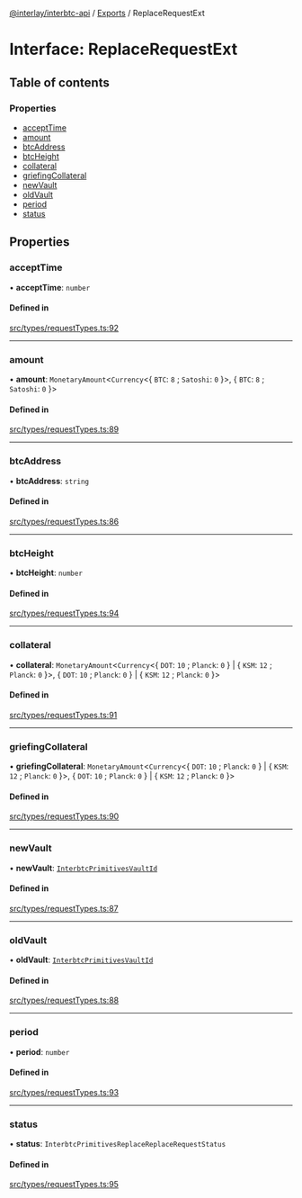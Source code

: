 [@interlay/interbtc-api](/README.md) / [Exports](/modules.md) / ReplaceRequestExt

# Interface: ReplaceRequestExt

## Table of contents

### Properties

- [acceptTime](/interfaces/ReplaceRequestExt.md#accepttime)
- [amount](/interfaces/ReplaceRequestExt.md#amount)
- [btcAddress](/interfaces/ReplaceRequestExt.md#btcaddress)
- [btcHeight](/interfaces/ReplaceRequestExt.md#btcheight)
- [collateral](/interfaces/ReplaceRequestExt.md#collateral)
- [griefingCollateral](/interfaces/ReplaceRequestExt.md#griefingcollateral)
- [newVault](/interfaces/ReplaceRequestExt.md#newvault)
- [oldVault](/interfaces/ReplaceRequestExt.md#oldvault)
- [period](/interfaces/ReplaceRequestExt.md#period)
- [status](/interfaces/ReplaceRequestExt.md#status)

## Properties

### <a id="accepttime" name="accepttime"></a> acceptTime

• **acceptTime**: `number`

#### Defined in

[src/types/requestTypes.ts:92](https://github.com/interlay/interbtc-api/blob/b81f698/src/types/requestTypes.ts#L92)

___

### <a id="amount" name="amount"></a> amount

• **amount**: `MonetaryAmount`<`Currency`<{ `BTC`: ``8`` ; `Satoshi`: ``0``  }\>, { `BTC`: ``8`` ; `Satoshi`: ``0``  }\>

#### Defined in

[src/types/requestTypes.ts:89](https://github.com/interlay/interbtc-api/blob/b81f698/src/types/requestTypes.ts#L89)

___

### <a id="btcaddress" name="btcaddress"></a> btcAddress

• **btcAddress**: `string`

#### Defined in

[src/types/requestTypes.ts:86](https://github.com/interlay/interbtc-api/blob/b81f698/src/types/requestTypes.ts#L86)

___

### <a id="btcheight" name="btcheight"></a> btcHeight

• **btcHeight**: `number`

#### Defined in

[src/types/requestTypes.ts:94](https://github.com/interlay/interbtc-api/blob/b81f698/src/types/requestTypes.ts#L94)

___

### <a id="collateral" name="collateral"></a> collateral

• **collateral**: `MonetaryAmount`<`Currency`<{ `DOT`: ``10`` ; `Planck`: ``0``  } \| { `KSM`: ``12`` ; `Planck`: ``0``  }\>, { `DOT`: ``10`` ; `Planck`: ``0``  } \| { `KSM`: ``12`` ; `Planck`: ``0``  }\>

#### Defined in

[src/types/requestTypes.ts:91](https://github.com/interlay/interbtc-api/blob/b81f698/src/types/requestTypes.ts#L91)

___

### <a id="griefingcollateral" name="griefingcollateral"></a> griefingCollateral

• **griefingCollateral**: `MonetaryAmount`<`Currency`<{ `DOT`: ``10`` ; `Planck`: ``0``  } \| { `KSM`: ``12`` ; `Planck`: ``0``  }\>, { `DOT`: ``10`` ; `Planck`: ``0``  } \| { `KSM`: ``12`` ; `Planck`: ``0``  }\>

#### Defined in

[src/types/requestTypes.ts:90](https://github.com/interlay/interbtc-api/blob/b81f698/src/types/requestTypes.ts#L90)

___

### <a id="newvault" name="newvault"></a> newVault

• **newVault**: [`InterbtcPrimitivesVaultId`](/interfaces/InterbtcPrimitivesVaultId.md)

#### Defined in

[src/types/requestTypes.ts:87](https://github.com/interlay/interbtc-api/blob/b81f698/src/types/requestTypes.ts#L87)

___

### <a id="oldvault" name="oldvault"></a> oldVault

• **oldVault**: [`InterbtcPrimitivesVaultId`](/interfaces/InterbtcPrimitivesVaultId.md)

#### Defined in

[src/types/requestTypes.ts:88](https://github.com/interlay/interbtc-api/blob/b81f698/src/types/requestTypes.ts#L88)

___

### <a id="period" name="period"></a> period

• **period**: `number`

#### Defined in

[src/types/requestTypes.ts:93](https://github.com/interlay/interbtc-api/blob/b81f698/src/types/requestTypes.ts#L93)

___

### <a id="status" name="status"></a> status

• **status**: `InterbtcPrimitivesReplaceReplaceRequestStatus`

#### Defined in

[src/types/requestTypes.ts:95](https://github.com/interlay/interbtc-api/blob/b81f698/src/types/requestTypes.ts#L95)
